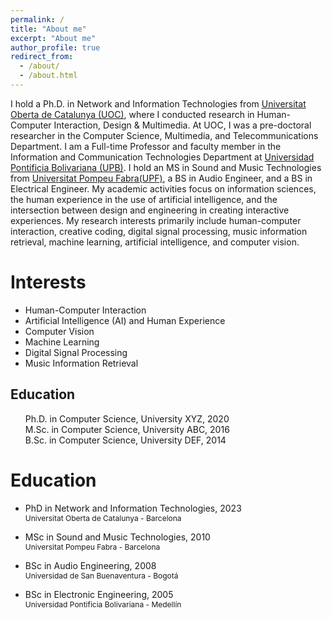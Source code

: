 ```yaml
---
permalink: /
title: "About me"
excerpt: "About me"
author_profile: true
redirect_from: 
  - /about/
  - /about.html
---
```


I hold a Ph.D. in Network and Information Technologies from [Universitat Oberta de Catalunya (UOC)](https://uoc.edu), where I conducted research in Human-Computer Interaction, Design & Multimedia. At UOC, I was a pre-doctoral researcher in the Computer Science, Multimedia, and Telecommunications Department. I am a Full-time Professor and faculty member in the Information and Communication Technologies Department at [Universidad Pontificia Bolivariana (UPB)](https://upb.edu.co). I hold an MS in Sound and Music Technologies from [Universitat Pompeu Fabra(UPF)](https://www.upf.edu/en/), a BS in Audio Engineer, and a BS in Electrical Engineer. My academic activities focus on information sciences, the human experience in the use of artificial intelligence, and the intersection between design and engineering in creating interactive experiences. My research interests primarily include human-computer interaction, creative coding, digital signal processing, music information retrieval, machine learning, artificial intelligence, and computer vision.

Interests
======
- Human-Computer Interaction
- Artificial Intelligence (AI) and Human Experience
- Computer Vision
- Machine Learning
- Digital Signal Processing
- Music Information Retrieval

<h2>Education</h2>
<ul style="list-style-type: none;">
  <li><i class="fas fa-graduation-cap"></i> Ph.D. in Computer Science, University XYZ, 2020</li>
  <li><i class="fas fa-graduation-cap"></i> M.Sc. in Computer Science, University ABC, 2016</li>
  <li><i class="fas fa-graduation-cap"></i> B.Sc. in Computer Science, University DEF, 2014</li>
</ul>

Education
=====
* PhD in Network and Information Technologies, 2023  
    <span style="font-size:9pt;">Universitat Oberta de Catalunya - Barcelona</span>
    
* MSc in Sound and Music Technologies, 2010  
    <span style="font-size:9pt;">Universitat Pompeu Fabra - Barcelona</span>
  
* BSc in Audio Engineering, 2008  
    <span style="font-size:9pt;">Universidad de San Buenaventura - Bogotá</span>
  
* BSc in Electronic Engineering, 2005  
    <span style="font-size:9pt;">Universidad Pontificia Bolivariana - Medellín</span>  
  

